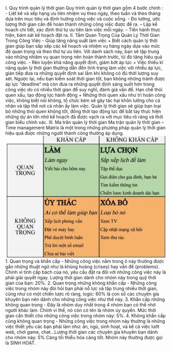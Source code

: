 I. Quy trình quản lý thời gian
    Quy trình quản lý thời gian gồm 4 bước chính :
    - Liệt kê và xếp hạng ưu tiên nhiệm vụ theo ngày, theo tuần và theo tháng dựa trên mục tiêu và định hướng công việc và cuộc sống.
    - Đo lường, ước lượng thời gian cần để hoàn thành những công việc được đề ra.
    – Lập kế hoạch chi tiết, xác định thứ tự ưu tiên làm việc mỗi ngày.
    – Tiến hành thực hiện, bám sát kế hoạch đặt ra.
 II. Tầm Quan Trọng Của Quản Lý Thời Gian Trong Công Việc
    - Giúp tăng năng suất làm việc 
        + Biết cách quản lý thời gian giúp bạn sắp xếp các kế hoạch và nhiệm vụ hàng ngày dựa vào mức độ quan trọng và theo thứ tự ưu tiên. Với danh sách này, bạn sẽ tập trung vào những nhiệm vụ quan trọng nên hoàn thành trước, từ đó tăng hiệu quả công việc.
    - Rèn luyện khả năng quyết định, giảm bớt áp lực 
        + Việc thiếu kĩ năng quản lý thời gian thường dẫn đến tình trạng làm việc với nhiều áp lực, gián tiếp đưa ra những quyết định sai lầm khi không có đủ thời lượng suy xét. Ngược lại, nếu bạn kiểm soát thời gian tốt, bạn không những tránh được áp lực “deadline” mà còn đưa ra những quyết định sáng suốt hơn trong công việc do có nhiều thời gian để suy nghĩ, đánh giá vấn đề.
    Hạn chế thói quen xấu, tạo động lực hành động
        + Những thói quen xấu như trì hoãn công việc, không biết nói không, tổ chức kém sẽ gây tác hại khôn lường cho cá nhân và tập thể nơi cá nhân ấy làm việc. Quản lý thời gian sẽ giúp bạn loại bỏ những thói quen không tốt, đồng thời tạo động lực để bắt tay thực hiện những dự án lớn nhờ kế hoạch đã được vạch ra với mục tiêu rõ ràng và thời gian biểu chính xác.
III. Ma trân quản lý thời gian
    Ma trận quản lý thời gian – Time management Matrix là một trong những phương pháp quản lý thời gian hiệu quả được những người thành công thường áp dụng.
    <img src="img/KNM\tg.PNG">
    1. Quan trọng và khẩn cấp 
    - Những công việc nằm trong ô này thường được gắn những thuật ngữ như là khủng hoảng (crises) hay vấn đề (problems). Chính vì tính cấp bách của nó, yêu cầu đặt ra đối với những công việc này là phải giải quyết ngay. Lượng thời gian dành cho nhóm này trong quỹ thời gian của bạn: 20%.
    2. Quan trọng những không khẩn cấp
    - Những công việc trong nhóm này đòi hỏi bạn phải nỗ lực và tập trung nhiều thời gian, cũng như có một chiến lược rõ ràng, logic: 60% là con số các chuyên gia khuyên bạn nên dành cho những công việc như thế này.
    3. Khẩn cấp những không quan trọng 
    - Đây là nhóm duy nhất trong 4 nhóm bạn có thể nhờ người khác làm. Chính vì thế, nó còn có tên là nhóm ủy quyền. Mức thời gian cần thiết cho những công việc trong nhóm này: 5%.
    4. Không khẩn cấp cũng không quan trọng
    - Những công việc trong nhóm này thường là những việc thiết yếu các bạn phải làm như: ăn, ngủ, sinh hoạt, và kể cả việc lướt web, chơi game, chat…Lượng thời gian các chuyên gia khuyên bạn dành cho nhóm này: 5% Càng tối thiểu hóa càng tốt. Nhóm này thường được gọi là SINH HOẠT.
    
